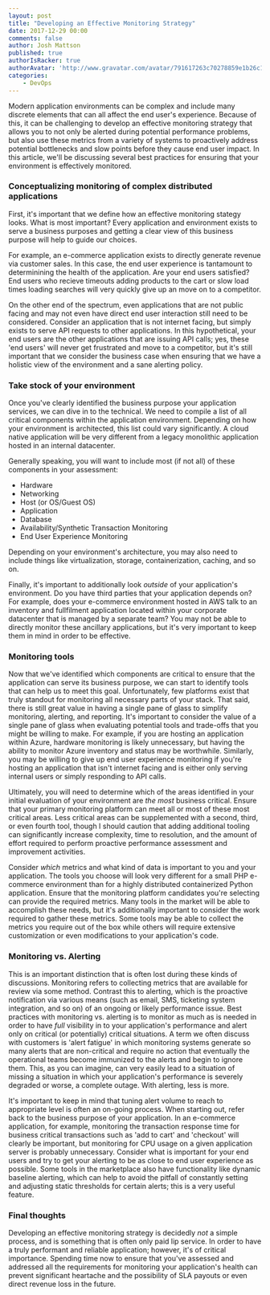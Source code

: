 ```yaml
---
layout: post
title: "Developing an Effective Monitoring Strategy"
date: 2017-12-29 00:00
comments: false
author: Josh Mattson
published: true
authorIsRacker: true
authorAvatar: 'http://www.gravatar.com/avatar/791617263c70278859e1b26c15d13eab'
categories:
    - DevOps
---
```


Modern application environments can be complex and include many discrete elements that can all affect the end user's experience.  Because of this, it can be challenging to develop an effective monitoring strategy that allows you to not only be alerted during potential performance problems, but also use these metrics from a variety of systems to proactively address potential bottlenecks and slow points before they cause end user impact.  In this article, we'll be discussing several best practices for ensuring that your environment is effectively monitored.

<!-- more -->

### Conceptualizing monitoring of complex distributed applications

First, it's important that we define how an effective monitoring stategy looks.  What is most important?  Every application and environment exists to serve a business purposes and getting a clear view of this business purpose will help to guide our choices.

For example, an e-commerce application exists to directly generate revenue via customer sales.  In this case, the end user experience is tantamount to determinining the health of the application.  Are your end users satisfied?  End users who recieve timeouts adding products to the cart or slow load times loading searches will very quickly give up an move on to a competitor.

On the other end of the spectrum, even applications that are not public facing and may not even have direct end user interaction still need to be considered.  Consider an application that is not internet facing, but simply exists to serve API requests to other applications.  In this hypothetical, your end users are the other applications that are issuing API calls; yes, these 'end users' will never get frustrated and move to a competitor, but it's still important that we consider the business case when ensuring that we have a holistic view of the environment and a sane alerting policy.

### Take stock of your environment

Once you've clearly identified the business purpose your application services, we can dive in to the technical.  We need to compile a list of all critical components within the application environment.  Depending on how your environment is architected, this list could vary significantly.  A cloud native application will be very different from a legacy monolithic application hosted in an internal datacenter.

Generally speaking, you will want to include most (if not all) of these components in your assessment:

* Hardware
* Networking
* Host (or OS/Guest OS)
* Application
* Database
* Availability/Synthetic Transaction Monitoring
* End User Experience Monitoring

Depending on your environment's architecture, you may also need to include things like virtualization, storage, containerization, caching, and so on.

Finally, it's important to additionally look _outside_ of your application's environment.  Do you have third parties that your application depends on?  For example, does your e-commerce environment hosted in AWS talk to an inventory and fullfilment application located within your corporate datacenter that is managed by a separate team?  You may not be able to directly monitor these ancillary applications, but it's very important to keep them in mind in order to be effective.

### Monitoring tools

Now that we've identified which components are critical to ensure that the application can serve its business purpose, we can start to identify tools that can help us to meet this goal.  Unfortunately, few platforms exist that truly standout for monitoring all necessary parts of your stack.  That said, there is still great value in having a single pane of glass to simplify monitoring, alerting, and reporting.  It's important to consider the value of a single pane of glass when evaluating potential tools and trade-offs that you might be willing to make.  For example, if you are hosting an application within Azure, hardware monitoring is likely unnecessary, but having the ability to monitor Azure inventory and status may be worthwhile.  Similarly, you may be willing to give up end user experience monitoring if you're hosting an application that isn't internet facing and is either only serving internal users or simply responding to API calls.

Ultimately, you will need to determine which of the areas identified in your initial evaluation of your environment are _the most_ business critical.  Ensure that your primary monitoring platform can meet all or most of these most critical areas.  Less critical areas can be supplemented with a second, third, or even fourth tool, though I should caution that adding additional tooling can significantly increase complexity, time to resolution, and the amount of effort required to perform proactive performance assessment and improvement activities.

Consider _which_ metrics and what kind of data is important to you and your application.  The tools you choose will look very different for a small PHP e-commerce environment than for a highly distributed containerized Python application.  Ensure that the monitoring platform candidates you're selecting can provide the required metrics.  Many tools in the market will be able to accomplish these needs, but it's additionally important to consider the work required to gather these metrics.  Some tools may be able to collect the metrics you require out of the box while others will require extensive customization or even modifications to your application's code.

### Monitoring vs. Alerting

This is an important distinction that is often lost during these kinds of discussions.  Monitoring refers to collecting metrics that are available for review via some method.  Contrast this to alerting, which is the proactive notification via various means (such as email, SMS, ticketing system integration, and so on) of an ongoing or likely performance issue.  Best practices with monitoring vs. alerting is to monitor as much as is needed in order to have _full_ visibility in to your application's performance and alert only on critical (or potentially) critical situations.  A term we often discuss with customers is 'alert fatigue' in which monitoring systems generate so many alerts that are non-critical and require no action that eventually the operational teams become immunized to the alerts and begin to ignore them.  This, as you can imagine, can very easily lead to a situation of missing a situation in which your application's performance is severely degraded or worse, a complete outage.  With alerting, less is more.

It's important to keep in mind that tuning alert volume to reach to appropriate level is often an on-going process.  When starting out, refer back to the business purpose of your application.  In an e-commerce application, for example, monitoring the transaction response time for business critical transactions such as 'add to cart' and 'checkout' will clearly be important, but monitoring for CPU usage on a given application server is probably unnecessary.  Consider what is important for your end users and try to get your alerting to be as close to end user experience as possible.    Some tools in the marketplace also have functionality like dynamic baseline alerting, which can help to avoid the pitfall of constantly setting and adjusting static thresholds for certain alerts; this is a very useful feature.

### Final thoughts

Developing an effective monitoring strategy is decidedly _not_ a simple process, and is something that is often only paid lip service.  In order to have a truly performant and reliable application; however, it's of critical importance.  Spending time now to ensure that you've assessed and addressed all the requirements for monitoring your application's health can prevent significant heartache and the possibility of SLA payouts or even direct revenue loss in the future.
